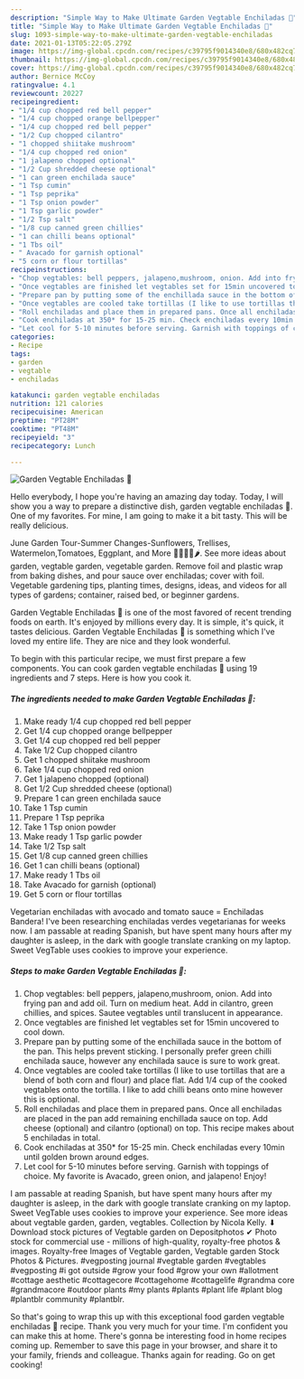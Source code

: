 ```yaml
---
description: "Simple Way to Make Ultimate Garden Vegtable Enchiladas 🍅"
title: "Simple Way to Make Ultimate Garden Vegtable Enchiladas 🍅"
slug: 1093-simple-way-to-make-ultimate-garden-vegtable-enchiladas
date: 2021-01-13T05:22:05.279Z
image: https://img-global.cpcdn.com/recipes/c39795f9014340e8/680x482cq70/garden-vegtable-enchiladas-🍅-recipe-main-photo.jpg
thumbnail: https://img-global.cpcdn.com/recipes/c39795f9014340e8/680x482cq70/garden-vegtable-enchiladas-🍅-recipe-main-photo.jpg
cover: https://img-global.cpcdn.com/recipes/c39795f9014340e8/680x482cq70/garden-vegtable-enchiladas-🍅-recipe-main-photo.jpg
author: Bernice McCoy
ratingvalue: 4.1
reviewcount: 20227
recipeingredient:
- "1/4 cup chopped red bell pepper"
- "1/4 cup chopped orange bellpepper"
- "1/4 cup chopped red bell pepper"
- "1/2 Cup chopped cilantro"
- "1 chopped shiitake mushroom"
- "1/4 cup chopped red onion"
- "1 jalapeno chopped optional"
- "1/2 Cup shredded cheese optional"
- "1 can green enchilada sauce"
- "1 Tsp cumin"
- "1 Tsp peprika"
- "1 Tsp onion powder"
- "1 Tsp garlic powder"
- "1/2 Tsp salt"
- "1/8 cup canned green chillies"
- "1 can chilli beans optional"
- "1 Tbs oil"
- " Avacado for garnish optional"
- "5 corn or flour tortillas"
recipeinstructions:
- "Chop vegtables: bell peppers, jalapeno,mushroom, onion. Add into frying pan and add oil. Turn on medium heat. Add in cilantro, green chillies, and spices. Sautee vegtables until translucent in appearance."
- "Once vegtables are finished let vegtables set for 15min uncovered to cool down."
- "Prepare pan by putting some of the enchillada sauce in the bottom of the pan. This helps prevent sticking. I personally prefer green chilli enchilada sauce, however any enchilada sauce is sure to work great."
- "Once vegtables are cooled take tortillas (I like to use tortillas that are a blend of both corn and flour) and place flat. Add 1/4 cup of the cooked vegtables onto the tortilla. I like to add chilli beans onto mine however this is optional."
- "Roll enchiladas and place them in prepared pans. Once all enchiladas are placed in the pan add remaining enchillada sauce on top. Add cheese (optional) and cilantro (optional) on top. This recipe makes about 5 enchiladas in total."
- "Cook enchiladas at 350* for 15-25 min. Check enchiladas every 10min until golden brown around edges."
- "Let cool for 5-10 minutes before serving. Garnish with toppings of choice. My favorite is Avacado, green onion, and jalapeno! Enjoy!"
categories:
- Recipe
tags:
- garden
- vegtable
- enchiladas

katakunci: garden vegtable enchiladas 
nutrition: 121 calories
recipecuisine: American
preptime: "PT28M"
cooktime: "PT48M"
recipeyield: "3"
recipecategory: Lunch

---
```



![Garden Vegtable Enchiladas 🍅](https://img-global.cpcdn.com/recipes/c39795f9014340e8/680x482cq70/garden-vegtable-enchiladas-🍅-recipe-main-photo.jpg)

Hello everybody, I hope you're having an amazing day today. Today, I will show you a way to prepare a distinctive dish, garden vegtable enchiladas 🍅. One of my favorites. For mine, I am going to make it a bit tasty. This will be really delicious.

June Garden Tour-Summer Changes-Sunflowers, Trellises, Watermelon,Tomatoes, Eggplant, and More 🌻🍉🍅🍆🌶. See more ideas about garden, vegtable garden, vegetable garden. Remove foil and plastic wrap from baking dishes, and pour sauce over enchiladas; cover with foil. Vegetable gardening tips, planting times, designs, ideas, and videos for all types of gardens; container, raised bed, or beginner gardens.

Garden Vegtable Enchiladas 🍅 is one of the most favored of recent trending foods on earth. It's enjoyed by millions every day. It is simple, it's quick, it tastes delicious. Garden Vegtable Enchiladas 🍅 is something which I've loved my entire life. They are nice and they look wonderful.


To begin with this particular recipe, we must first prepare a few components. You can cook garden vegtable enchiladas 🍅 using 19 ingredients and 7 steps. Here is how you cook it.

<!--inarticleads1-->

##### The ingredients needed to make Garden Vegtable Enchiladas 🍅:

1. Make ready 1/4 cup chopped red bell pepper
1. Get 1/4 cup chopped orange bellpepper
1. Get 1/4 cup chopped red bell pepper
1. Take 1/2 Cup chopped cilantro
1. Get 1 chopped shiitake mushroom
1. Take 1/4 cup chopped red onion
1. Get 1 jalapeno chopped (optional)
1. Get 1/2 Cup shredded cheese (optional)
1. Prepare 1 can green enchilada sauce
1. Take 1 Tsp cumin
1. Prepare 1 Tsp peprika
1. Take 1 Tsp onion powder
1. Make ready 1 Tsp garlic powder
1. Take 1/2 Tsp salt
1. Get 1/8 cup canned green chillies
1. Get 1 can chilli beans (optional)
1. Make ready 1 Tbs oil
1. Take  Avacado for garnish (optional)
1. Get 5 corn or flour tortillas


Vegetarian enchiladas with avocado and tomato sauce = Enchiladas Bandera! I&#39;ve been researching enchiladas verdes vegetarianas for weeks now. I am passable at reading Spanish, but have spent many hours after my daughter is asleep, in the dark with google translate cranking on my laptop. Sweet VegTable uses cookies to improve your experience. 

<!--inarticleads2-->

##### Steps to make Garden Vegtable Enchiladas 🍅:

1. Chop vegtables: bell peppers, jalapeno,mushroom, onion. Add into frying pan and add oil. Turn on medium heat. Add in cilantro, green chillies, and spices. Sautee vegtables until translucent in appearance.
1. Once vegtables are finished let vegtables set for 15min uncovered to cool down.
1. Prepare pan by putting some of the enchillada sauce in the bottom of the pan. This helps prevent sticking. I personally prefer green chilli enchilada sauce, however any enchilada sauce is sure to work great.
1. Once vegtables are cooled take tortillas (I like to use tortillas that are a blend of both corn and flour) and place flat. Add 1/4 cup of the cooked vegtables onto the tortilla. I like to add chilli beans onto mine however this is optional.
1. Roll enchiladas and place them in prepared pans. Once all enchiladas are placed in the pan add remaining enchillada sauce on top. Add cheese (optional) and cilantro (optional) on top. This recipe makes about 5 enchiladas in total.
1. Cook enchiladas at 350* for 15-25 min. Check enchiladas every 10min until golden brown around edges.
1. Let cool for 5-10 minutes before serving. Garnish with toppings of choice. My favorite is Avacado, green onion, and jalapeno! Enjoy!


I am passable at reading Spanish, but have spent many hours after my daughter is asleep, in the dark with google translate cranking on my laptop. Sweet VegTable uses cookies to improve your experience. See more ideas about vegtable garden, garden, vegtables. Collection by Nicola Kelly. ⬇ Download stock pictures of Vegtable garden on Depositphotos ✔ Photo stock for commercial use - millions of high-quality, royalty-free photos &amp; images. Royalty-free Images of Vegtable garden, Vegtable garden Stock Photos &amp; Pictures. #vegposting journal #vegtable garden #vegtables #vegposting #i got outside #grow your food #grow your own #allotment #cottage aesthetic #cottagecore #cottagehome #cottagelife #grandma core #grandmacore #outdoor plants #my plants #plants #plant life #plant blog #plantblr community #plantblr. 

So that's going to wrap this up with this exceptional food garden vegtable enchiladas 🍅 recipe. Thank you very much for your time. I'm confident you can make this at home. There's gonna be interesting food in home recipes coming up. Remember to save this page in your browser, and share it to your family, friends and colleague. Thanks again for reading. Go on get cooking!
